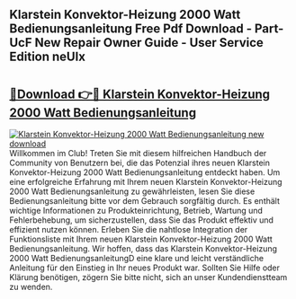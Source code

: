 ## Klarstein Konvektor-Heizung 2000 Watt Bedienungsanleitung Free Pdf Download - Part-UcF New Repair Owner Guide - User Service Edition neUlx

# <h2><a href="http://df2vc1u.blite.top/?on=Klarstein+Konvektor-Heizung+2000+Watt+Bedienungsanleitung">🔗Download 👉🔴 Klarstein Konvektor-Heizung 2000 Watt Bedienungsanleitung</a></h2>

[![Klarstein Konvektor-Heizung 2000 Watt Bedienungsanleitung new download](https://i.imgur.com/lujVjoI.png)](http://df2vc1u.blite.top/?on=Klarstein+Konvektor-Heizung+2000+Watt+Bedienungsanleitung)
Willkommen im Club! Treten Sie mit diesem hilfreichen Handbuch der Community von Benutzern bei, die das Potenzial ihres neuen Klarstein Konvektor-Heizung 2000 Watt Bedienungsanleitung entdeckt haben. Um eine erfolgreiche Erfahrung mit Ihrem neuen Klarstein Konvektor-Heizung 2000 Watt Bedienungsanleitung zu gewährleisten, lesen Sie diese Bedienungsanleitung bitte vor dem Gebrauch sorgfältig durch. Es enthält wichtige Informationen zu Produkteinrichtung, Betrieb, Wartung und Fehlerbehebung, um sicherzustellen, dass Sie das Produkt effektiv und effizient nutzen können. Erleben Sie die nahtlose Integration der Funktionsliste mit Ihrem neuen Klarstein Konvektor-Heizung 2000 Watt Bedienungsanleitung. Wir hoffen, dass das Klarstein Konvektor-Heizung 2000 Watt BedienungsanleitungD eine klare und leicht verständliche Anleitung für den Einstieg in Ihr neues Produkt war. Sollten Sie Hilfe oder Klärung benötigen, zögern Sie bitte nicht, sich an unser Kundendienstteam zu wenden.
